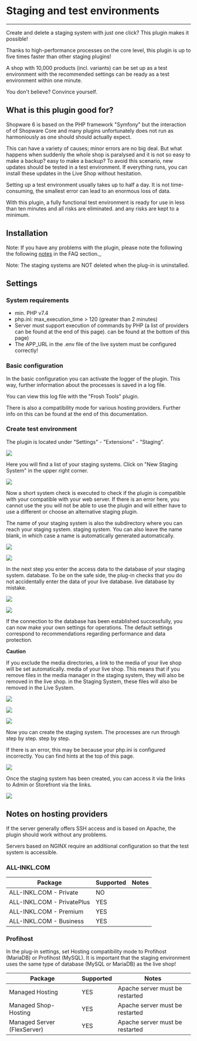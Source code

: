 # Staging and test environments

---

Create and delete a staging system with just one click?
This plugin makes it possible!

Thanks to high-performance processes on the core level, this plugin is up to five times
faster than other staging plugins!

A shop with 10,000 products (incl. variants) can be set up as a test environment with the recommended
settings can be ready as a test environment within one minute.

You don't believe? Convince yourself.

## What is this plugin good for?

Shopware 6 is based on the PHP framework "Symfony" but the interaction of
of Shopware Core and many plugins unfortunately does not run as harmoniously as one should
should actually expect.

This can have a variety of causes; minor errors are no big deal.
But what happens when suddenly the whole shop is paralysed and it is not so easy to make a backup?
easy to make a backup? To avoid this scenario,
new updates should be tested in a test environment. If everything
runs, you can install these updates in the Live Shop without hesitation.

Setting up a test environment usually takes up to half a day. It is not
time-consuming, the smallest error can lead to an enormous loss of data.

With this plugin, a fully functional test environment is ready for use in less than ten minutes and all risks are eliminated.
and any risks are kept to a minimum.

## Installation

Note: If you have any problems with the plugin, please note the following
the following [notes](../faq.md) in the FAQ section._

Note: The staging systems are NOT deleted when the plug-in is uninstalled.

## Settings

### System requirements

- min. PHP v7.4
- php.ini: max_execution_time > 120 (greater than 2 minutes)
- Server must support execution of commands by PHP (a list of providers can be found at the end of this page).
  can be found at the bottom of this page)
- The APP_URL in the .env file of the live system must be configured correctly!

### Basic configuration

In the basic configuration you can activate the logger of the plugin. This way, further
information about the processes is saved in a log file.

You can view this log file with the "Frosh Tools" plugin.

There is also a compatibility mode for various hosting providers. Further
info on this can be found at the end of this documentation.

### Create test environment

The plugin is located under "Settings" - "Extensions" - "Staging".

![](images/ms-01.jpg)

Here you will find a list of your staging systems.
Click on "New Staging System" in the upper right corner.

![](images/ms-02.jpg)

Now a short system check is executed to check if the plugin is compatible with your
compatible with your web server. If there is an error here, you cannot use the
you will not be able to use the plugin and will either have to use a different
or choose an alternative staging plugin.

The name of your staging system is also the subdirectory where you can reach your staging system.
staging system. You can also leave the name blank, in which case a name is automatically
generated automatically.

![](images/ms-03.jpg)

![](images/ms-04.jpg)

In the next step you enter the access data to the database of your staging system.
database. To be on the safe side, the plug-in checks that you do not accidentally enter the data of your live database.
live database by mistake.

![](images/ms-05.jpg)

![](images/ms-06.jpg)

If the connection to the database has been established successfully, you can now make your own
settings for operations. The default settings correspond to recommendations
regarding performance and data protection.

**Caution**

If you exclude the media directories, a link to the media of your live shop will be set automatically.
media of your live shop. This means that if you remove files in the media manager in the staging system, they will also be removed in the live shop.
in the Staging System, these files will also be removed in the Live System.

![](images/ms-07.jpg)

![](images/ms-08.jpg)

![](images/ms-09.jpg)

Now you can create the staging system. The processes are run through step by step.
step by step.

If there is an error, this may be because your php.ini
is configured incorrectly. You can find hints at the top of this page.

![](images/ms-10.jpg)

Once the staging system has been created, you can access it via the links to Admin or
Storefront via the links.

![](images/ms-11.jpg)


## Notes on hosting providers

If the server generally offers SSH access and is based on Apache, the plugin should work without any problems.

Servers based on NGINX require an additional configuration so that the test system is accessible.

### ALL-INKL.COM

| Package | Supported | Notes |
| ----------- | ----------- | ----------- |
| ALL-INKL.COM - Private | NO | |
| ALL-INKL.COM - PrivatePlus | YES | |
| ALL-INKL.COM - Premium | YES | |
| ALL-INKL.COM - Business | YES | |

### Profihost

In the plug-in settings, set Hosting compatibility mode to
Profihost (MariaDB) or Profihost (MySQL). It is important
that the staging environment uses the same type of database (MySQL or MariaDB)
as the live shop!

| Package | Supported | Notes |
| ----------- | ----------- | ----------- |
| Managed Hosting | YES | Apache server must be restarted |
| Managed Shop-Hosting | YES | Apache server must be restarted |
| Managed Server (FlexServer) | YES | Apache server must be restarted |
